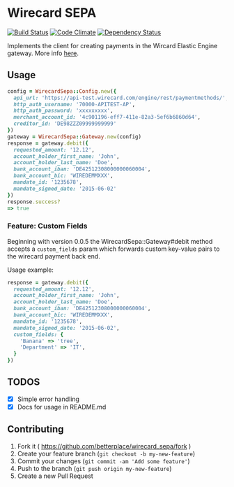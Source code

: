 # Wirecard SEPA
[![Build Status](https://api.travis-ci.org/betterplace/wirecard_sepa.svg?branch=master)](http://travis-ci.org/betterplace/wirecard_sepa)
[![Code Climate](https://codeclimate.com/repos/55494936e30ba04e91005d6e/badges/cd0d22df220babab1b66/gpa.svg)](https://codeclimate.com/repos/55494936e30ba04e91005d6e/feed)
[![Dependency Status](https://gemnasium.com/betterplace/wirecard_sepa.svg)](https://gemnasium.com/betterplace/wirecard_sepa)

Implements the client for creating payments in the Wircard Elastic Engine gateway.
More info [here](doc/wirecard-payment-processing-api-1.13.pdf).

## Usage
```ruby
config = WirecardSepa::Config.new({
  api_url: 'https://api-test.wirecard.com/engine/rest/paymentmethods/',
  http_auth_username: '70000-APITEST-AP',
  http_auth_password: 'xxxxxxxxx',
  merchant_account_id: '4c901196-eff7-411e-82a3-5ef6b6860d64',
  creditor_id: 'DE98ZZZ09999999999'
})
gateway = WirecardSepa::Gateway.new(config)
response = gateway.debit({
  requested_amount: '12.12',
  account_holder_first_name: 'John',
  account_holder_last_name: 'Doe',
  bank_account_iban: 'DE42512308000000060004',
  bank_account_bic: 'WIREDEMMXXX',
  mandate_id: '1235678',
  mandate_signed_date: '2015-06-02'
})
response.success?
=> true
```


### Feature: Custom Fields
Beginning with version 0.0.5 the WirecardSepa::Gateway#debit method
accepts a `custom_fields` param which forwards custom key-value pairs
to the wirecard payment back end.

Usage example:
```ruby
response = gateway.debit({
  requested_amount: '12.12',
  account_holder_first_name: 'John',
  account_holder_last_name: 'Doe',
  bank_account_iban: 'DE42512308000000060004',
  bank_account_bic: 'WIREDEMMXXX',
  mandate_id: '1235678',
  mandate_signed_date: '2015-06-02',
  custom_fields: {
    'Banana' => 'tree',
    'Department' => 'IT',
  }
})
```

## TODOS
- [x] Simple error handling
- [x] Docs for usage in README.md

## Contributing
1. Fork it ( https://github.com/betterplace/wirecard_sepa/fork )
2. Create your feature branch (`git checkout -b my-new-feature`)
3. Commit your changes (`git commit -am 'Add some feature'`)
4. Push to the branch (`git push origin my-new-feature`)
5. Create a new Pull Request
